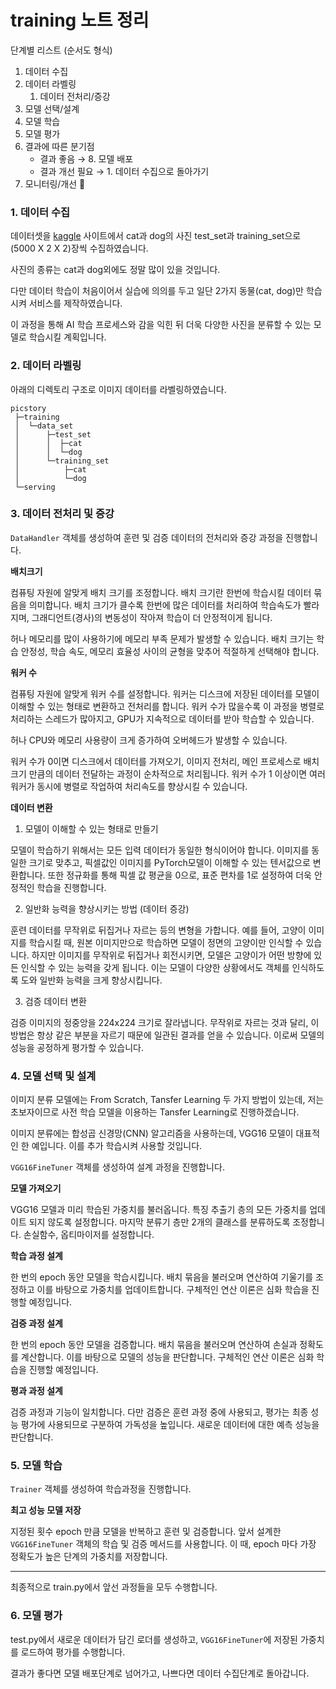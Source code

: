 # training 노트 정리

단계별 리스트 (순서도 형식)

1. 데이터 수집 
2. 데이터 라벨링 
   1. 데이터 전처리/증강 
3. 모델 선택/설계 
4. 모델 학습 
5. 모델 평가 
6. 결과에 따른 분기점
   - 결과 좋음 → 8. 모델 배포 
   - 결과 개선 필요 → 1. 데이터 수집으로 돌아가기
7. 모니터링/개선 🔄



### 1. 데이터 수집

데이터셋을 [kaggle](https://www.kaggle.com/datasets/tongpython/cat-and-dog) 사이트에서 cat과 dog의 사진 test_set과 training_set으로 (5000 X 2 X 2)장씩 수집하였습니다.



사진의 종류는 cat과 dog외에도 정말 많이 있을 것입니다.

다만 데이터 학습이 처음이어서 실습에 의의를 두고 일단 2가지 동물(cat, dog)만 학습시켜 서비스를 제작하였습니다.



이 과정을 통해 AI 학습 프로세스와 감을 익힌 뒤 더욱 다양한 사진을 분류할 수 있는 모델로 학습시킬 계획입니다.



### 2. 데이터 라벨링

아래의 디렉토리 구조로 이미지 데이터를 라벨링하였습니다.

```
picstory
 ├─training
 │  └─data_set
 │      ├─test_set
 │      │  ├─cat
 │      │  └─dog
 │      └─training_set
 │          ├─cat
 │          └─dog
 └─serving
```



### 3. 데이터 전처리 및 증강

`DataHandler` 객체를 생성하여 훈련 및 검증 데이터의 전처리와 증강 과정을 진행합니다.



**배치크기**

컴퓨팅 자원에 알맞게 배치 크기를 조정합니다. 배치 크기란 한번에 학습시킬 데이터 묶음을 의미합니다. 배치 크기가 클수록 한번에 많은 데이터를 처리하여 학습속도가 빨라지며, 그래디언트(경사)의 변동성이 작아져 학습이 더 안정적이게 됩니다. 

허나 메모리를 많이 사용하기에 메모리 부족 문제가 발생할 수 있습니다. 배치 크기는 학습 안정성, 학습 속도, 메모리 효율성 사이의 균형을 맞추어 적절하게 선택해야 합니다.



**워커 수**

컴퓨팅 자원에 알맞게 워커 수를 설정합니다. 워커는 디스크에 저장된 데이터를 모델이 이해할 수 있는 형태로 변환하고 전처리를 합니다. 워커 수가 많을수록 이 과정을 병렬로 처리하는 스레드가 많아지고, GPU가 지속적으로 데이터를 받아 학습할 수 있습니다. 

허나 CPU와 메모리 사용량이 크게 증가하여 오버헤드가 발생할 수 있습니다. 

워커 수가 0이면 디스크에서 데이터를 가져오기, 이미지 전처리, 메인 프로세스로 배치 크기 만큼의 데이터 전달하는 과정이 순차적으로 처리됩니다. 워커 수가 1 이상이면 여러 워커가 동시에 병렬로 작업하여 처리속도를 향상시킬 수 있습니다.  



**데이터 변환**

1. 모델이 이해할 수 있는 형태로 만들기

모델이 학습하기 위해서는 모든 입력 데이터가 동일한 형식이어야 합니다. 이미지를 동일한 크기로 맞추고, 픽셀값인 이미지를 PyTorch모델이 이해할 수 있는 텐서값으로 변환합니다. 또한 정규화를 통해 픽셀 값 평균을 0으로, 표준 편차를 1로 설정하여 더욱 안정적인 학습을 진행합니다.



2. 일반화 능력을 향상시키는 방법 (데이터 증강)

훈련 데이터를 무작위로 뒤집거나 자르는 등의 변형을 가합니다. 예를 들어, 고양이 이미지를 학습시킬 때, 원본 이미지만으로 학습하면 모델이 정면의 고양이만 인식할 수 있습니다. 하지만 이미지를 무작위로 뒤집거나 회전시키면, 모델은 고양이가 어떤 방향에 있든 인식할 수 있는 능력을 갖게 됩니다. 이는 모델이 다양한 상황에서도 객체를 인식하도록 도와 일반화 능력을 크게 향상시킵니다.



3. 검증 데이터 변환

검증 이미지의 정중앙을 224x224 크기로 잘라냅니다. 무작위로 자르는 것과 달리, 이 방법은 항상 같은 부분을 자르기 때문에 일관된 결과를 얻을 수 있습니다. 이로써 모델의 성능을 공정하게 평가할 수 있습니다.



### 4. 모델 선택 및 설계

이미지 분류 모델에는 From Scratch, Tansfer Learning 두 가지 방법이 있는데, 저는 초보자이므로 사전 학습 모델을 이용하는 Tansfer Learning로 진행하겠습니다.

이미지 분류에는 합성곱 신경망(CNN) 알고리즘을 사용하는데, VGG16 모델이 대표적인 한 예입니다. 이를 추가 학습시켜 사용할 것입니다.



`VGG16FineTuner` 객체를 생성하여 설계 과정을 진행합니다.



**모델 가져오기**

VGG16 모델과 미리 학습된 가중치를 불러옵니다. 특징 추출기 층의 모든 가중치를 업데이트 되지 않도록 설정합니다. 마지막 분류기 층만 2개의 클래스를 분류하도록 조정합니다. 손실함수, 옵티마이저를 설정합니다.



**학습 과정 설계**

한 번의 epoch 동안 모델을 학습시킵니다. 배치 묶음을 불러오며 연산하여 기울기를 조정하고 이를 바탕으로 가중치를 업데이트합니다. 구체적인 연산 이론은 심화 학습을 진행할 예정입니다.



**검증 과정 설계**

한 번의 epoch 동안 모델을 검증합니다. 배치 묶음을 불러오며 연산하여 손실과 정확도를 계산합니다. 이를 바탕으로 모델의 성능을 판단합니다. 구체적인 연산 이론은 심화 학습을 진행할 예정입니다.



**평과 과정 설계**

검증 과정과 기능이 일치합니다. 다만 검증은 훈련 과정 중에 사용되고, 평가는 최종 성능 평가에 사용되므로 구분하여 가독성을 높입니다. 새로운 데이터에 대한 예측 성능을 판단합니다.



### 5. 모델 학습

`Trainer` 객체를 생성하여 학습과정을 진행합니다.



**최고 성능 모델 저장**

지정된 횟수 epoch 만큼 모델을 반복하고 훈련 및 검증합니다. 앞서 설계한 `VGG16FineTuner` 객체의 학습 및 검증 메서드를 사용합니다. 이 때, epoch 마다 가장 정확도가 높은 단계의 가중치를 저장합니다.



---

최종적으로 train.py에서 앞선 과정들을 모두 수행합니다.



### 6. 모델 평가

test.py에서 새로운 데이터가 담긴 로더를 생성하고, `VGG16FineTuner`에 저장된 가중치를 로드하여 평가를 수행합니다. 



결과가 좋다면 모델 배포단계로 넘어가고, 나쁘다면 데이터 수집단계로 돌아갑니다.

